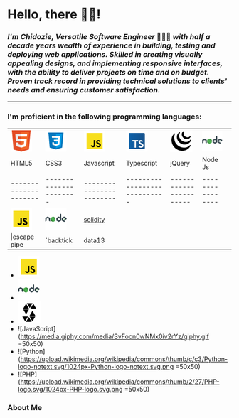 # Hello, there 👋🏾!

### **_I'm Chidozie, Versatile Software Engineer_** 👨🏽‍💻 **_with half a decade years wealth of experience in building, testing and deploying web applications. Skilled in creating visually appealing designs, and implementing responsive interfaces, with the ability to deliver projects on time and on budget. Proven track record in providing technical solutions to clients' needs and ensuring customer satisfaction._**

---

### I'm proficient in the following programming languages:

|                       |                        |                          |                               |                         |                        |     |
| --------------------- | ---------------------- | ------------------------ | ----------------------------- | ----------------------- | ---------------------- | --- |
| ![HTML5](html5.png)   | ![CSS3](css3.png)      | ![Javascript](js.png)    | ![Typescript](typescript.png) | ![jQuery](jquery.png)   | ![Node.Js](nodejs.png) |
| HTML5                 | CSS3                   | Javascript               | Typescript                    | jQuery                  | Node Js                |
|                       |                        |                          |
| --------------------- | ---------------------- | ------------------------ | ----------------------------  | ----------------------- | ----------------       |
| ![Javascript](js.png) | ![Node.Js](nodejs.png) | [solidity](solidity.png) |
| \|escape pipe         | \`backtick             | data13                   |

- ![Javascript](js.png)
- ![Node.Js](nodejs.png)
- ![solidity](solidity.png)
- ![JavaScript](https://media.giphy.com/media/SvFocn0wNMx0iv2rYz/giphy.gif =50x50)
- ![Python](https://upload.wikimedia.org/wikipedia/commons/thumb/c/c3/Python-logo-notext.svg/1024px-Python-logo-notext.svg.png =50x50)
- ![PHP](https://upload.wikimedia.org/wikipedia/commons/thumb/2/27/PHP-logo.svg/1024px-PHP-logo.svg.png =50x50)

### About Me
